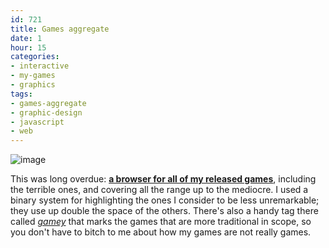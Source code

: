```yaml
---
id: 721
title: Games aggregate
date: 1
hour: 15
categories:
- interactive
- my-games
- graphics
tags:
- games-aggregate
- graphic-design
- javascript
- web
---
```


![image](http://blog.agj.cl/wp-content/uploads/2012/10/gamesscreen.png "Games aggregate screenshot")

This was long overdue: **[a browser for all of my released games](http://www.agj.cl/games/)**, including the terrible ones, and covering all the range up to the mediocre. I used a binary system for highlighting the ones I consider to be less unremarkable; they use up double the space of the others. There's also a handy tag there called [_gamey_](http://www.agj.cl/games/#tags:gamey) that marks the games that are more traditional in scope, so you don't have to bitch to me about how my games are not really games.
